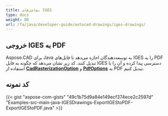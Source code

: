 ```yaml
---
title: نقاشی‌های IGES
type: docs
weight: 80
url: /fa/java/developer-guide/autocad-drawings/iges-drawings/
---
```


## **خروجی IGES به PDF**

Aspose.CAD برای Java به توسعه‌دهندگان اجازه می‌دهد تا فایل‌های IGES را به PDF تبدیل کنند. کد زیر نشان می‌دهد که چگونه به فایل IGES دسترسی پیدا کرده و آن را با استفاده از [**CadRasterizationOption**](https://reference.aspose.com/cad/java/com.aspose.cad.imageoptions/CadRasterizationOptions) و [**PdfOptions**](https://reference.aspose.com/cad/java/com.aspose.cad.imageoptions/PdfOptions) به PDF تبدیل کنیم.

## کد نمونه

{{< gist "aspose-com-gists" "49c1b75d9a84e149ecf374ece2c2597d" "Examples-src-main-java-IGESDrawings-ExportIGEStoPDF-ExportIGEStoPDF.java" >}}
